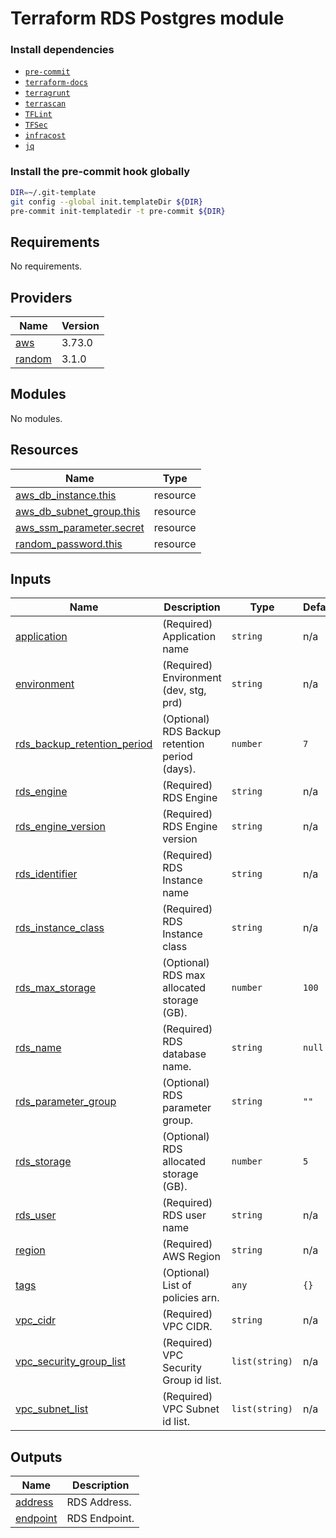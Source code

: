 # Terraform RDS Postgres module

### Install dependencies

<!-- markdownlint-disable no-inline-html -->

* [`pre-commit`](https://pre-commit.com/#install)
* [`terraform-docs`](https://github.com/terraform-docs/terraform-docs)
* [`terragrunt`](https://terragrunt.gruntwork.io/docs/getting-started/install/)
* [`terrascan`](https://github.com/accurics/terrascan)
* [`TFLint`](https://github.com/terraform-linters/tflint)
* [`TFSec`](https://github.com/liamg/tfsec)
* [`infracost`](https://github.com/infracost/infracost)
* [`jq`](https://github.com/stedolan/jq)

### Install the pre-commit hook globally

```bash
DIR=~/.git-template
git config --global init.templateDir ${DIR}
pre-commit init-templatedir -t pre-commit ${DIR}
```

<!-- BEGINNING OF PRE-COMMIT-TERRAFORM DOCS HOOK -->
## Requirements

No requirements.

## Providers

| Name | Version |
|------|---------|
| <a name="provider_aws"></a> [aws](#provider\_aws) | 3.73.0 |
| <a name="provider_random"></a> [random](#provider\_random) | 3.1.0 |

## Modules

No modules.

## Resources

| Name | Type |
|------|------|
| [aws_db_instance.this](https://registry.terraform.io/providers/hashicorp/aws/latest/docs/resources/db_instance) | resource |
| [aws_db_subnet_group.this](https://registry.terraform.io/providers/hashicorp/aws/latest/docs/resources/db_subnet_group) | resource |
| [aws_ssm_parameter.secret](https://registry.terraform.io/providers/hashicorp/aws/latest/docs/resources/ssm_parameter) | resource |
| [random_password.this](https://registry.terraform.io/providers/hashicorp/random/latest/docs/resources/password) | resource |

## Inputs

| Name | Description | Type | Default | Required |
|------|-------------|------|---------|:--------:|
| <a name="input_application"></a> [application](#input\_application) | (Required) Application name | `string` | n/a | yes |
| <a name="input_environment"></a> [environment](#input\_environment) | (Required) Environment (dev, stg, prd) | `string` | n/a | yes |
| <a name="input_rds_backup_retention_period"></a> [rds\_backup\_retention\_period](#input\_rds\_backup\_retention\_period) | (Optional) RDS Backup retention period (days). | `number` | `7` | no |
| <a name="input_rds_engine"></a> [rds\_engine](#input\_rds\_engine) | (Required) RDS Engine | `string` | n/a | yes |
| <a name="input_rds_engine_version"></a> [rds\_engine\_version](#input\_rds\_engine\_version) | (Required) RDS Engine version | `string` | n/a | yes |
| <a name="input_rds_identifier"></a> [rds\_identifier](#input\_rds\_identifier) | (Required) RDS Instance name | `string` | n/a | yes |
| <a name="input_rds_instance_class"></a> [rds\_instance\_class](#input\_rds\_instance\_class) | (Required) RDS Instance class | `string` | n/a | yes |
| <a name="input_rds_max_storage"></a> [rds\_max\_storage](#input\_rds\_max\_storage) | (Optional) RDS max allocated storage (GB). | `number` | `100` | no |
| <a name="input_rds_name"></a> [rds\_name](#input\_rds\_name) | (Required) RDS database name. | `string` | `null` | no |
| <a name="input_rds_parameter_group"></a> [rds\_parameter\_group](#input\_rds\_parameter\_group) | (Optional) RDS parameter group. | `string` | `""` | no |
| <a name="input_rds_storage"></a> [rds\_storage](#input\_rds\_storage) | (Optional) RDS allocated storage (GB). | `number` | `5` | no |
| <a name="input_rds_user"></a> [rds\_user](#input\_rds\_user) | (Required) RDS user name | `string` | n/a | yes |
| <a name="input_region"></a> [region](#input\_region) | (Required) AWS Region | `string` | n/a | yes |
| <a name="input_tags"></a> [tags](#input\_tags) | (Optional) List of policies arn. | `any` | `{}` | no |
| <a name="input_vpc_cidr"></a> [vpc\_cidr](#input\_vpc\_cidr) | (Required) VPC CIDR. | `string` | n/a | yes |
| <a name="input_vpc_security_group_list"></a> [vpc\_security\_group\_list](#input\_vpc\_security\_group\_list) | (Required) VPC Security Group id list. | `list(string)` | n/a | yes |
| <a name="input_vpc_subnet_list"></a> [vpc\_subnet\_list](#input\_vpc\_subnet\_list) | (Required) VPC Subnet id list. | `list(string)` | n/a | yes |

## Outputs

| Name | Description |
|------|-------------|
| <a name="output_address"></a> [address](#output\_address) | RDS Address. |
| <a name="output_endpoint"></a> [endpoint](#output\_endpoint) | RDS Endpoint. |
<!-- END OF PRE-COMMIT-TERRAFORM DOCS HOOK -->
